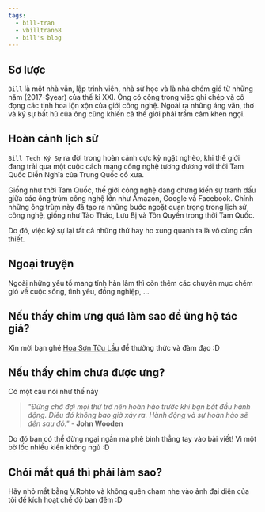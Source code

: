 ```yaml
---
tags:
  - bill-tran
  - vbilltran68
  - bill's blog
---
```


## Sơ lược

`Bill` là một nhà văn, lập trình viên, nhà sử học và là nhà chém gió từ những năm (2017-$year) của thế kỉ XXI. Ông có công trong việc ghi chép và cô đọng các tinh hoa lộn xộn của giới công nghệ. Ngoài ra những áng văn, thơ và ký sự bất hủ của ông cũng khiến cả thế giới phải trầm cảm khen ngợi.

## Hoàn cảnh lịch sử

`Bill Tech Ký Sự` ra đời trong hoàn cảnh cực kỳ ngặt nghèo, khi thế giới đang trải qua một cuộc cách mạng công nghệ tương đương với thời Tam Quốc Diễn Nghĩa của Trung Quốc cổ xưa.

Giống như thời Tam Quốc, thế giới công nghệ đang chứng kiến sự tranh đấu giữa các ông trùm công nghệ lớn như Amazon, Google và Facebook. Chính những ông trùm này đã tạo ra những bước ngoặt quan trọng trong lịch sử công nghệ, giống như Tào Tháo, Lưu Bị và Tôn Quyền trong thời Tam Quốc.

Do đó, việc ký sự lại tất cả những thứ hay ho xung quanh ta là vô cùng cần thiết.

## Ngoại truyện

Ngoài những yếu tố mang tính hàn lâm thì còn thêm các chuyên mục chém gió về cuộc sống, tình yêu, đồng nghiệp, ...

## Nếu thấy chim ưng quá làm sao để ủng hộ tác giả?

Xin mời bạn ghé [Hoa Sơn Tửu Lầu](https://ko-fi.com/vbilltran68) để thưởng thức và đàm đạo :D

## Nếu thấy chim chưa được ưng?

Có một câu nói như thế này

> _"Đừng chờ đợi mọi thứ trở nên hoàn hảo trước khi bạn bắt đầu hành động. Điều đó không bao giờ xảy ra. Hành động và sự hoàn hảo sẽ đến sau đó."_ - **John Wooden**

Do đó bạn có thể đừng ngại ngần mà phê bình thẳng tay vào bài viết!
Vì một bờ lốc nhiều kiến không ngủ :D

## Chói mắt quá thì phải làm sao?

Hãy nhỏ mắt bằng V.Rohto và không quên chạm nhẹ vào ảnh đại diện của tôi để kích hoạt chế độ ban đêm :D
